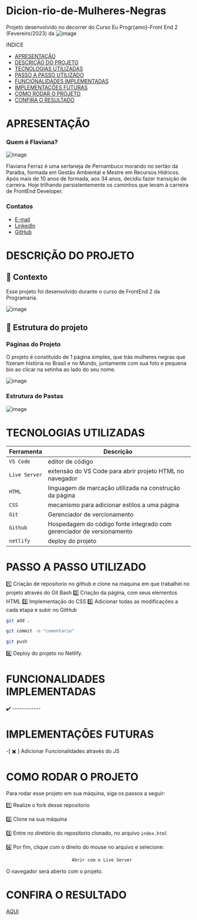# Dicion-rio-de-Mulheres-Negras


Projeto desenvolvido no decorrer do Curso Eu Progr{amo}-Front End 2 (Fevereiro/2023) da ![image](https://github.com/user-attachments/assets/d83da5c2-af51-444a-90fb-ea86750dde0b)





INDICE
- [APRESENTAÇÃO](#APRESENTAÇÃO)
- [DESCRIÇÃO DO PROJETO](#Descrição-Do-Projeto)
- [TECNOLOGIAS UTILIZADAS](#Tecnologias-Utilizadas)
- [PASSO A PASSO UTILIZADO](#Passo-A-Passo-Utilizado)
- [FUNCIONALIDADES IMPLEMENTADAS](#Funcionalidades-Implementadas)
- [IMPLEMENTAÇÕES FUTURAS](#Implementações-Futuras)
- [COMO RODAR O PROJETO](#Como-Rodar-O-Projeto)
- [CONFIRA O RESULTADO ](#Confira-O-Resultado)


# APRESENTAÇÃO

### Quem é Flaviana?

![image](https://github.com/FlavianaFXT/ProjetoFinal-reprograma/assets/113718720/1e13d5e7-b1b4-4701-a689-ec293ec77ea1)

Flaviana Ferraz é uma sertaneja de Pernambuco morando no sertão da Paraiba, formada em Gestão Ambiental e Mestre em Recursos Hídricos. Após mais de 10 anos de formada, aos 34 anos, decidiu fazer transição de carreira. Hoje trilhando persistentemente os caminhos que levam à carreira de FrontEnd Developer.

### Contatos

- [E-mail](flaviferraz@yahoo.com.br)
- [LinkedIn](https://www.linkedin.com/in/flaviana-ferraz-frontend)
- [GitHub](https://github.com/flavianafxt)

# DESCRIÇÃO DO PROJETO

## 🧠 Contexto

Esse projeto foi desenvolvido durante o curso de FrontEnd 2 da Programaria. 


![image](https://github.com/user-attachments/assets/1671e48e-a207-41b0-bbb4-af82948486fd)



## 🧠 Estrutura do projeto

### Páginas do Projeto

O projeto é constituído de 1 página simples, que trás mulheres negras que fizeram história no Brasil e no Mundo, juntamente com sua foto e pequena bio ao clicar na setinha ao lado do seu nome.


![image](https://github.com/user-attachments/assets/8318756a-239b-43b0-839c-42704c5625ad)



### Estrutura de Pastas



![image](https://github.com/user-attachments/assets/32f54a1c-a056-43c4-8c49-8e6dc486a7f6)




# TECNOLOGIAS UTILIZADAS

| Ferramenta | Descrição |
| --- | --- |
| `VS Code` | editor de código |
| `Live Server`| extensão do VS Code para abrir projeto HTML no navegador |
| `HTML` | linguagem de marcação utilizada na construção da página |
| `CSS` | mecanismo para adicionar estilos a uma página |
| `Git` | Gerenciador de vercionamento |
| `Github` | Hospedagem do código fonte integrado com gerenciador de versionamento |
| `netlify` | deploy do projeto |



# PASSO A PASSO UTILIZADO

1️⃣ Criação de repositorio no github e clone na maquina em que trabalhei no projeto através do Git Bash
2️⃣ Criação da página, com seus elementos HTML
3️⃣ Implementação do CSS
5️⃣ Adicionar todas as modificações a cada etapa e subir no GitHub

 ```bash
 git add .
 ```
 ```bash
 git commit -m "comentario"
```
 ```bash
 git push
```

6️⃣ Deploy do projeto no Netlify.


# FUNCIONALIDADES IMPLEMENTADAS

✔️ ------------


#  IMPLEMENTAÇÕES FUTURAS

-[ ✖️ ] Adicionar Funcionalidades através do JS


# COMO RODAR O PROJETO

Para rodar esse projeto em sua máquina, siga os passos a seguir:

1️⃣ Realize o fork desse repositorio

2️⃣ Clone na sua máquina

3️⃣ Entre no diretório do repositorio clonado, no arquivo `index.html`

4️⃣ Por fim, clique com o direito do mouse no arquivo e selecione:
```bash
                         Abrir com o Live Server
```

O navegador será aberto com o projeto.


# CONFIRA O RESULTADO 

[AQUI](https://dic-de-mulheres-negras.netlify.app/)


